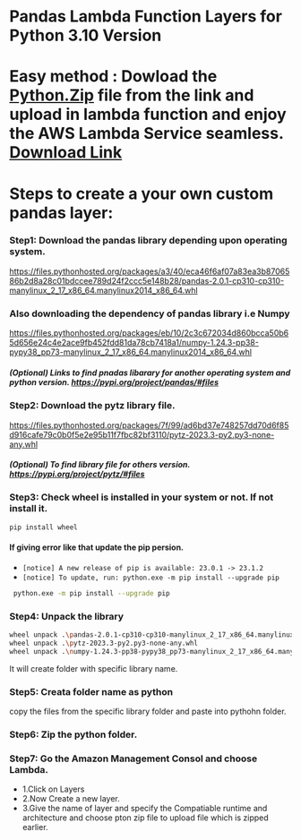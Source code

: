 
# Pandas Lambda Function Layers for Python 3.10 Version

# Easy method : Dowload the <a href="https://drive.google.com/file/d/1Z4kLq4hH7xbSpi5lRCXEn3sOQNmi9yKn/view?usp=share_link">Python.Zip</a> file from the link and upload in lambda function and enjoy the AWS Lambda Service seamless. <a href="https://drive.google.com/file/d/1Z4kLq4hH7xbSpi5lRCXEn3sOQNmi9yKn/view?usp=share_link">Download Link</a>

# Steps to create a your own custom pandas layer:

### Step1: Download the pandas library depending upon operating system.
https://files.pythonhosted.org/packages/a3/40/eca46f6af07a83ea3b8706586b2d8a28c01bdccee789d24f2ccc5e148b28/pandas-2.0.1-cp310-cp310-manylinux_2_17_x86_64.manylinux2014_x86_64.whl

### Also downloading the dependency of pandas library i.e Numpy
https://files.pythonhosted.org/packages/eb/10/2c3c672034d860bcca50b65d656e24c4e2ace9fb452fdd81da78cb7418a1/numpy-1.24.3-pp38-pypy38_pp73-manylinux_2_17_x86_64.manylinux2014_x86_64.whl
##### (Optional) Links to find pnadas libarary for another operating system and python version. https://pypi.org/project/pandas/#files


### Step2: Download the pytz library file.
https://files.pythonhosted.org/packages/7f/99/ad6bd37e748257dd70d6f85d916cafe79c0b0f5e2e95b11f7fbc82bf3110/pytz-2023.3-py2.py3-none-any.whl

##### (Optional) To find library file for others version. https://pypi.org/project/pytz/#files

### Step3: Check wheel is installed in your system or not. If not install it.
```sh
pip install wheel
```

#### If giving error like that update the pip persion.
- `[notice] A new release of pip is available: 23.0.1 -> 23.1.2`
- `[notice] To update, run: python.exe -m pip install --upgrade pip`
```sh
 python.exe -m pip install --upgrade pip
 ```

### Step4: Unpack the library
```sh
wheel unpack .\pandas-2.0.1-cp310-cp310-manylinux_2_17_x86_64.manylinux2014_x86_64.whl
wheel unpack .\pytz-2023.3-py2.py3-none-any.whl 
wheel unpack .\numpy-1.24.3-pp38-pypy38_pp73-manylinux_2_17_x86_64.manylinux2014_x86_64.whl
```

It will create folder with specific library name.

### Step5: Creata folder name as python
copy the files from the specific library folder and paste into pythohn folder.

### Step6: Zip the python folder.

### Step7: Go the Amazon Management Consol and choose Lambda.
  - 1.Click on Layers
  - 2.Now Create a new layer.
  - 3.Give the name of layer and specify the Compatiable runtime and architecture and choose pton zip file to upload file which is zipped earlier.
